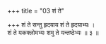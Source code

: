 +++
title = "03 शं ते"

+++
शं ते सन्तु हृदयाय शं ते हृदयाभ्यः ।  
शं ते यकक्लोमभ्यः शमु ते यन्तष्ठेभ्यः ॥ ३ ॥